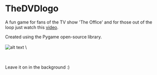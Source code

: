 # TheDVDlogo
A fun game for fans of the TV show 'The Office' and for those out of the loop just watch this [video](https://www.youtube.com/watch?v=QOtuX0jL85Y).

  Created using the Pygame open-source library.
\
\
![alt text](https://i.redd.it/qf0ltdqljlz21.png)
\

\
\
Leave it on in the background :)
